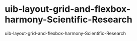 # uib-layout-grid-and-flexbox-harmony-Scientific-Research
uib-layout-grid-and-flexbox-harmony-Scientific-Research
